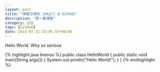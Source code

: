 ```yaml
---
layout: post
title: "博客迁移到 Jekyll @ GitHub"
description: "第一篇博客"
category: 日志
tags: [GitHub]
date: 2014-07-22 23:05:57+00:00
---
```

Hello World. Why so serious

{% highlight java linenos %}
public class HelloWorld {
    public static void main(String args[]) {
      System.out.println("Hello World!");
    }
}
{% endhighlight %}
